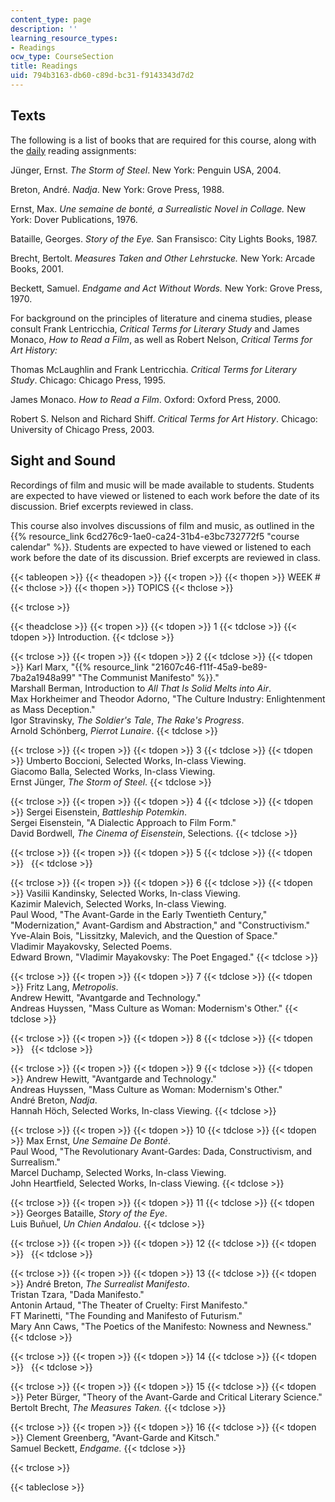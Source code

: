 ```yaml
---
content_type: page
description: ''
learning_resource_types:
- Readings
ocw_type: CourseSection
title: Readings
uid: 794b3163-db60-c89d-bc31-f9143343d7d2
---
```


Texts
-----

The following is a list of books that are required for this course, along with the [daily](#daily) reading assignments:

Jünger, Ernst. _The Storm of Steel_. New York: Penguin USA, 2004.

Breton, André. _Nadja_. New York: Grove Press, 1988.

Ernst, Max. _Une semaine de bonté, a Surrealistic Novel in Collage._ New York: Dover Publications, 1976.

Bataille, Georges. _Story of the Eye._ San Fransisco: City Lights Books, 1987.

Brecht, Bertolt. _Measures Taken and Other Lehrstucke._ New York: Arcade Books, 2001.

Beckett, Samuel. _Endgame and Act Without Words._ New York: Grove Press, 1970.

For background on the principles of literature and cinema studies, please consult Frank Lentricchia, _Critical Terms for Literary Study_ and James Monaco, _How to Read a Film_, as well as Robert Nelson, _Critical Terms for Art History:_  
  
Thomas McLaughlin and Frank Lentricchia. _Critical Terms for Literary Study_. Chicago: Chicago Press, 1995.

James Monaco. _How to Read a Film_. Oxford: Oxford Press, 2000.

Robert S. Nelson and Richard Shiff. _Critical Terms for Art History_. Chicago: University of Chicago Press, 2003.

Sight and Sound
---------------

Recordings of film and music will be made available to students. Students are expected to have viewed or listened to each work before the date of its discussion. Brief excerpts reviewed in class.

This course also involves discussions of film and music, as outlined in the {{% resource_link 6cd276c9-1ae0-ca24-31b4-e3bc732772f5 "course calendar" %}}. Students are expected to have viewed or listened to each work before the date of its discussion. Brief excerpts are reviewed in class.

{{< tableopen >}}
{{< theadopen >}}
{{< tropen >}}
{{< thopen >}}
WEEK #
{{< thclose >}}
{{< thopen >}}
TOPICS
{{< thclose >}}

{{< trclose >}}

{{< theadclose >}}
{{< tropen >}}
{{< tdopen >}}
1
{{< tdclose >}}
{{< tdopen >}}
Introduction.
{{< tdclose >}}

{{< trclose >}}
{{< tropen >}}
{{< tdopen >}}
2
{{< tdclose >}}
{{< tdopen >}}
Karl Marx, "{{% resource_link "21607c46-f11f-45a9-be89-7ba2a1948a99" "The Communist Manifesto" %}}."  
Marshall Berman, Introduction to _All That Is Solid Melts into Air_.  
Max Horkheimer and Theodor Adorno, "The Culture Industry: Enlightenment as Mass Deception."  
Igor Stravinsky, _The Soldier's Tale_, _The Rake's Progress_.  
Arnold Schönberg, _Pierrot Lunaire_.
{{< tdclose >}}

{{< trclose >}}
{{< tropen >}}
{{< tdopen >}}
3
{{< tdclose >}}
{{< tdopen >}}
Umberto Boccioni, Selected Works, In-class Viewing.  
Giacomo Balla, Selected Works, In-class Viewing.  
Ernst Jünger, _The Storm of Steel_.
{{< tdclose >}}

{{< trclose >}}
{{< tropen >}}
{{< tdopen >}}
4
{{< tdclose >}}
{{< tdopen >}}
Sergei Eisenstein, _Battleship Potemkin_.  
Sergei Eisenstein, "A Dialectic Approach to Film Form."  
David Bordwell, _The Cinema of Eisenstein_, Selections.
{{< tdclose >}}

{{< trclose >}}
{{< tropen >}}
{{< tdopen >}}
5
{{< tdclose >}}
{{< tdopen >}}
 
{{< tdclose >}}

{{< trclose >}}
{{< tropen >}}
{{< tdopen >}}
6
{{< tdclose >}}
{{< tdopen >}}
Vasilii Kandinsky, Selected Works, In-class Viewing.  
Kazimir Malevich, Selected Works, In-class Viewing.  
Paul Wood, "The Avant-Garde in the Early Twentieth Century," "Modernization," Avant-Gardism and Abstraction," and "Constructivism."  
Yve-Alain Bois, "Lissitzky, Malevich, and the Question of Space."  
Vladimir Mayakovsky, Selected Poems.  
Edward Brown, "Vladimir Mayakovsky: The Poet Engaged."
{{< tdclose >}}

{{< trclose >}}
{{< tropen >}}
{{< tdopen >}}
7
{{< tdclose >}}
{{< tdopen >}}
Fritz Lang, _Metropolis_.  
Andrew Hewitt, "Avantgarde and Technology."  
Andreas Huyssen, "Mass Culture as Woman: Modernism's Other."
{{< tdclose >}}

{{< trclose >}}
{{< tropen >}}
{{< tdopen >}}
8
{{< tdclose >}}
{{< tdopen >}}
 
{{< tdclose >}}

{{< trclose >}}
{{< tropen >}}
{{< tdopen >}}
9
{{< tdclose >}}
{{< tdopen >}}
Andrew Hewitt, "Avantgarde and Technology."  
Andreas Huyssen, "Mass Culture as Woman: Modernism's Other."  
André Breton, _Nadja_.  
Hannah Höch, Selected Works, In-class Viewing.
{{< tdclose >}}

{{< trclose >}}
{{< tropen >}}
{{< tdopen >}}
10
{{< tdclose >}}
{{< tdopen >}}
Max Ernst, _Une Semaine De Bonté_.  
Paul Wood, "The Revolutionary Avant-Gardes: Dada, Constructivism, and Surrealism."  
Marcel Duchamp, Selected Works, In-class Viewing.  
John Heartfield, Selected Works, In-class Viewing.
{{< tdclose >}}

{{< trclose >}}
{{< tropen >}}
{{< tdopen >}}
11
{{< tdclose >}}
{{< tdopen >}}
Georges Bataille, _Story of the Eye_.  
Luis Buñuel, _Un Chien Andalou_.
{{< tdclose >}}

{{< trclose >}}
{{< tropen >}}
{{< tdopen >}}
12
{{< tdclose >}}
{{< tdopen >}}
 
{{< tdclose >}}

{{< trclose >}}
{{< tropen >}}
{{< tdopen >}}
13
{{< tdclose >}}
{{< tdopen >}}
André Breton, _The Surrealist Manifesto_.  
Tristan Tzara, "Dada Manifesto."  
Antonin Artaud, "The Theater of Cruelty: First Manifesto."  
FT Marinetti, "The Founding and Manifesto of Futurism."  
Mary Ann Caws, "The Poetics of the Manifesto: Nowness and Newness."
{{< tdclose >}}

{{< trclose >}}
{{< tropen >}}
{{< tdopen >}}
14
{{< tdclose >}}
{{< tdopen >}}
 
{{< tdclose >}}

{{< trclose >}}
{{< tropen >}}
{{< tdopen >}}
15
{{< tdclose >}}
{{< tdopen >}}
Peter Bürger, "Theory of the Avant-Garde and Critical Literary Science."  
Bertolt Brecht, _The Measures Taken._
{{< tdclose >}}

{{< trclose >}}
{{< tropen >}}
{{< tdopen >}}
16
{{< tdclose >}}
{{< tdopen >}}
Clement Greenberg, "Avant-Garde and Kitsch."  
Samuel Beckett, _Endgame._
{{< tdclose >}}

{{< trclose >}}

{{< tableclose >}}